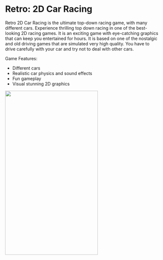 # Retro: 2D Car Racing

Retro 2D Car Racing is the ultimate top-down racing game, with many different cars. Experience thrilling top down racing in one of the best-looking 2D racing games. It is an exciting game with eye-catching graphics that can keep you entertained for hours. It is based on one of the nostalgic and old driving games that are simulated very high quality. You have to drive carefully with your car and try not to deal with other cars.

Game Features:
- Different cars
- Realistic car physics and sound effects
- Fun gameplay
- Visual stunning 2D graphics

<img src="resources/retro.gif" alt="" width="300" height="532">
